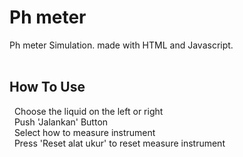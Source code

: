 # Ph meter

Ph meter Simulation. made with HTML and Javascript.<br/><br/>

## How To Use
&nbsp; Choose the liquid on the left or right<br/>
&nbsp; Push 'Jalankan' Button<br/>
&nbsp; Select how to measure instrument<br/>
&nbsp; Press 'Reset alat ukur' to reset measure instrument<br/>
